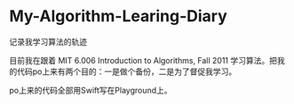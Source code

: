 # My-Algorithm-Learing-Diary
记录我学习算法的轨迹

目前我在跟着 MIT 6.006 Introduction to Algorithms, Fall 2011 学习算法。把我的代码po上来有两个目的：一是做个备份，二是为了督促我学习。

po上来的代码全部用Swift写在Playground上。
